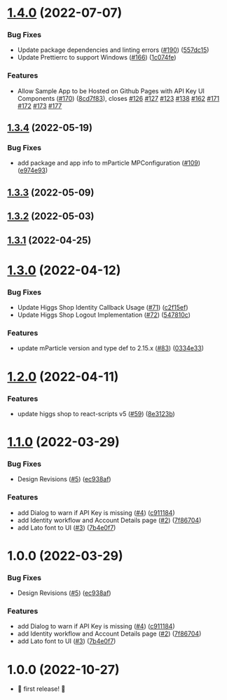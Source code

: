 # [1.4.0](https://github.com/mParticle/mparticle-web-sample-apps/compare/v1.3.4...v1.4.0) (2022-07-07)


### Bug Fixes

* Update package dependencies and linting errors ([#190](https://github.com/mParticle/mparticle-web-sample-apps/issues/190)) ([557dc15](https://github.com/mParticle/mparticle-web-sample-apps/commit/557dc159ff7b6b37d0e469824ffa6a4ea9000b3a))
* Update Prettierrc to support Windows ([#166](https://github.com/mParticle/mparticle-web-sample-apps/issues/166)) ([1c074fe](https://github.com/mParticle/mparticle-web-sample-apps/commit/1c074fe96c510daca3c7d26f0acf647720d44d03))


### Features

* Allow Sample App to be Hosted on Github Pages with API Key UI Components ([#170](https://github.com/mParticle/mparticle-web-sample-apps/issues/170)) ([8cd7f83](https://github.com/mParticle/mparticle-web-sample-apps/commit/8cd7f83168564b8d4099d7c1ea7857f40b68271e)), closes [#126](https://github.com/mParticle/mparticle-web-sample-apps/issues/126) [#127](https://github.com/mParticle/mparticle-web-sample-apps/issues/127) [#123](https://github.com/mParticle/mparticle-web-sample-apps/issues/123) [#138](https://github.com/mParticle/mparticle-web-sample-apps/issues/138) [#162](https://github.com/mParticle/mparticle-web-sample-apps/issues/162) [#171](https://github.com/mParticle/mparticle-web-sample-apps/issues/171) [#172](https://github.com/mParticle/mparticle-web-sample-apps/issues/172) [#173](https://github.com/mParticle/mparticle-web-sample-apps/issues/173) [#177](https://github.com/mParticle/mparticle-web-sample-apps/issues/177)

## [1.3.4](https://github.com/mParticle/mparticle-web-sample-apps/compare/v1.3.3...v1.3.4) (2022-05-19)


### Bug Fixes

* add package and app info to mParticle MPConfiguration ([#109](https://github.com/mParticle/mparticle-web-sample-apps/issues/109)) ([e974e93](https://github.com/mParticle/mparticle-web-sample-apps/commit/e974e93b0bdaaf82e74217e0496e6221c4ae4181))

## [1.3.3](https://github.com/mParticle/mparticle-web-sample-apps/compare/v1.3.2...v1.3.3) (2022-05-09)

## [1.3.2](https://github.com/mParticle/mparticle-web-sample-apps/compare/v1.3.1...v1.3.2) (2022-05-03)

## [1.3.1](https://github.com/mParticle/mparticle-web-sample-apps/compare/v1.3.0...v1.3.1) (2022-04-25)

# [1.3.0](https://github.com/mParticle/mparticle-web-sample-apps/compare/v1.2.0...v1.3.0) (2022-04-12)


### Bug Fixes

* Update Higgs Shop Identity Callback Usage ([#71](https://github.com/mParticle/mparticle-web-sample-apps/issues/71)) ([c2f15ef](https://github.com/mParticle/mparticle-web-sample-apps/commit/c2f15ef2fa8ca89fbb94d077aa6dcac8ca17bd4e))
* Update Higgs Shop Logout Implementation ([#72](https://github.com/mParticle/mparticle-web-sample-apps/issues/72)) ([547810c](https://github.com/mParticle/mparticle-web-sample-apps/commit/547810ccc08efd0ee14154cca59b95f60f426e67))


### Features

* update mParticle version and type def to 2.15.x ([#83](https://github.com/mParticle/mparticle-web-sample-apps/issues/83)) ([0334e33](https://github.com/mParticle/mparticle-web-sample-apps/commit/0334e331c79b10c53e236dadcaa0fe4a92fbb76f))

# [1.2.0](https://github.com/mParticle/mparticle-web-sample-apps/compare/v1.1.0...v1.2.0) (2022-04-11)


### Features

* update higgs shop to react-scripts v5 ([#59](https://github.com/mParticle/mparticle-web-sample-apps/issues/59)) ([8e3123b](https://github.com/mParticle/mparticle-web-sample-apps/commit/8e3123bbee5e67e65915e2f655b9c1f1fc0cc512))

# [1.1.0](https://github.com/mParticle/mparticle-web-sample-apps/compare/v1.0.0...v1.1.0) (2022-03-29)


### Bug Fixes

* Design Revisions ([#5](https://github.com/mParticle/mparticle-web-sample-apps/issues/5)) ([ec938af](https://github.com/mParticle/mparticle-web-sample-apps/commit/ec938af6513740416117c8ecbad05170dcb6dd32))


### Features

* add Dialog to warn if API Key is missing ([#4](https://github.com/mParticle/mparticle-web-sample-apps/issues/4)) ([c911184](https://github.com/mParticle/mparticle-web-sample-apps/commit/c911184a1970431d93828dffb8de5be34d5fbed2))
* add Identity workflow and Account Details page ([#2](https://github.com/mParticle/mparticle-web-sample-apps/issues/2)) ([7f86704](https://github.com/mParticle/mparticle-web-sample-apps/commit/7f867041cbab1f3e41832ded58f5c4702434b833))
* add Lato font to UI ([#3](https://github.com/mParticle/mparticle-web-sample-apps/issues/3)) ([7b4e0f7](https://github.com/mParticle/mparticle-web-sample-apps/commit/7b4e0f7f2aeac38082f9fa4e2064656b6ffa1bff))

# 1.0.0 (2022-03-29)


### Bug Fixes

* Design Revisions ([#5](https://github.com/mParticle/mparticle-web-sample-apps/issues/5)) ([ec938af](https://github.com/mParticle/mparticle-web-sample-apps/commit/ec938af6513740416117c8ecbad05170dcb6dd32))


### Features

* add Dialog to warn if API Key is missing ([#4](https://github.com/mParticle/mparticle-web-sample-apps/issues/4)) ([c911184](https://github.com/mParticle/mparticle-web-sample-apps/commit/c911184a1970431d93828dffb8de5be34d5fbed2))
* add Identity workflow and Account Details page ([#2](https://github.com/mParticle/mparticle-web-sample-apps/issues/2)) ([7f86704](https://github.com/mParticle/mparticle-web-sample-apps/commit/7f867041cbab1f3e41832ded58f5c4702434b833))
* add Lato font to UI ([#3](https://github.com/mParticle/mparticle-web-sample-apps/issues/3)) ([7b4e0f7](https://github.com/mParticle/mparticle-web-sample-apps/commit/7b4e0f7f2aeac38082f9fa4e2064656b6ffa1bff))

# 1.0.0 (2022-10-27)

-   :partying_face: first release! :checkered_flag:
